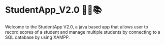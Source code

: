 # StudentApp_V2.0 👨‍🎓📚

Welcome to the StudentApp V2.0, a java based app that allows user to record scores of a student and manage multiple students by connecting to a SQL database by using XAMPP.
